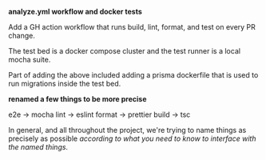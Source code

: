 **analyze.yml workflow and docker tests**

Add a GH action workflow that runs build, lint, format, and test on every PR
change.

The test bed is a docker compose cluster and the test runner is a local mocha
suite.

Part of adding the above included adding a prisma dockerfile that is used to run
migrations inside the test bed.

**renamed a few things to be more precise**

e2e -> mocha
lint -> eslint
format -> prettier
build -> tsc

In general, and all throughout the project, we're trying to name things as
precisely as possible _according to what you need to know to interface with the
named things_.